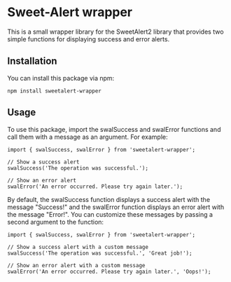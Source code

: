 # Sweet-Alert wrapper
This is a small wrapper library for the SweetAlert2 library that provides two simple functions for displaying success and error alerts.

## Installation
You can install this package via npm:

```angular2html
npm install sweetalert-wrapper
```
## Usage
To use this package, import the swalSuccess and swalError functions and call them with a message as an argument. For example:

```
import { swalSuccess, swalError } from 'sweetalert-wrapper';

// Show a success alert
swalSuccess('The operation was successful.');

// Show an error alert
swalError('An error occurred. Please try again later.');

```
By default, the swalSuccess function displays a success alert with the message "Success!" and the swalError function displays an error alert with the message "Error!". You can customize these messages by passing a second argument to the function:

```
import { swalSuccess, swalError } from 'sweetalert-wrapper';

// Show a success alert with a custom message
swalSuccess('The operation was successful.', 'Great job!');

// Show an error alert with a custom message
swalError('An error occurred. Please try again later.', 'Oops!');

```




